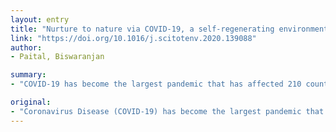 ```yaml
---
layout: entry
title: "Nurture to nature via COVID-19, a self-regenerating environmental strategy of environment in global context"
link: "https://doi.org/10.1016/j.scitotenv.2020.139088"
author:
- Paital, Biswaranjan

summary:
- "COVID-19 has become the largest pandemic that has affected 210 countries. No specific medicine or vaccine is available yet to control the disease. Social distancing via lockdown is widely adopted as the only preventive measure. Many environmental indices such as lowering NO2 and CO2 emissions and reduction in particulate matters in air have led to clean air and pollution free water."

original:
- "Coronavirus Disease (COVID-19) has become the largest pandemic that has affected 210 countries. Rolling data indicate that 257,3605 people are infected by the disease, from which 701,838 have recovered and 178,562 have died. No specific medicine or vaccine is available yet to control the disease, hence, social distancing via lockdown is widely adopted as the only preventive measure. Social distancing is observed at different level of strictness in different counties but it almost made the world to stands still. Although scientific articles on this largest social move are scanty, it resulted in benefiting the deteriorated environment to revive back. Many environmental indices such as lowering NO2 and CO2 emissions and reduction in particulate matters in air as a result of less human activities have led to clean air and pollution free water in many countries. Undoubtedly, the world was experiencing pollution in several countries due to mainly human activities including urbanization, industrialization, fossil fuel exhaustion etc. Under such situation a special (natural) a protective measure was awaited to fix environmental issues. Probably, the lockdown is one of the natural effects expected by nature via introduction of COVID-19. It is because, introduction of COVID-19 to nature was an outcome of mutation from two of its pre-existing forms, although, debate on it is still continuing. Viability of CoV-19 virus found to have a lot of correlation with aquatic and terrestrial environmental parameters such as pH, surface type, temperature etc. Air pollution is found to increase the risk of COVID-19 infection, therefore, use of mask and alcohols based standard sterilisers is strongly recommended. However, the self-revival rate of nature shall continue during post-lockdown period and a master plan must be adapted by national and international (mostly political) bodies to revive the Mother Nature completely."
---
```



